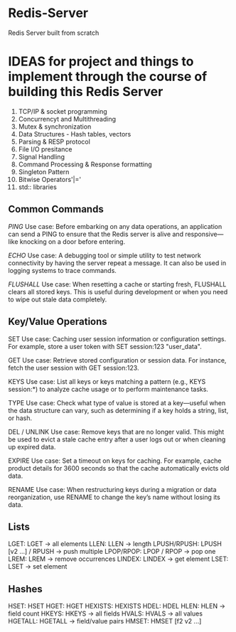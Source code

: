 # Redis-Server
Redis Server built from scratch

# IDEAS for project and things to implement through the course of building this Redis Server
1. TCP/IP & socket programming
2. Concurrencyt and Multithreading
3. Mutex & synchronization
4. Data Structures - Hash tables, vectors
5. Parsing & RESP protocol
6. File I/O presitance
7. Signal Handling
8. Command Processing & Response formatting
9. Singleton Pattern
10. Bitwise Operators'|='
11. std:: libraries

## Common Commands
*PING*
Use case: Before embarking on any data operations, an application can send a PING to ensure that the Redis server is alive and responsive—like knocking on a door before entering.

*ECHO*
Use case: A debugging tool or simple utility to test network connectivity by having the server repeat a message. It can also be used in logging systems to trace commands.

*FLUSHALL*
Use case: When resetting a cache or starting fresh, FLUSHALL clears all stored keys. This is useful during development or when you need to wipe out stale data completely.

## Key/Value Operations
SET
Use case: Caching user session information or configuration settings. For example, store a user token with SET session:123 "user_data".

GET
Use case: Retrieve stored configuration or session data. For instance, fetch the user session with GET session:123.

KEYS
Use case: List all keys or keys matching a pattern (e.g., KEYS session:*) to analyze cache usage or to perform maintenance tasks.

TYPE
Use case: Check what type of value is stored at a key—useful when the data structure can vary, such as determining if a key holds a string, list, or hash.

DEL / UNLINK
Use case: Remove keys that are no longer valid. This might be used to evict a stale cache entry after a user logs out or when cleaning up expired data.

EXPIRE
Use case: Set a timeout on keys for caching. For example, cache product details for 3600 seconds so that the cache automatically evicts old data.

RENAME
Use case: When restructuring keys during a migration or data reorganization, use RENAME to change the key’s name without losing its data.

## Lists
LGET: LGET <key> → all elements
LLEN: LLEN <key> → length
LPUSH/RPUSH: LPUSH <key> <v1> [v2 ...] / RPUSH → push multiple
LPOP/RPOP: LPOP <key> / RPOP <key> → pop one
LREM: LREM <key> <count> <value> → remove occurrences
LINDEX: LINDEX <key> <index> → get element
LSET: LSET <key> <index> <value> → set element


## Hashes
HSET: HSET <key> <field> <value>
HGET: HGET <key> <field>
HEXISTS: HEXISTS <key> <field>
HDEL: HDEL <key> <field>
HLEN: HLEN <key> → field count
HKEYS: HKEYS <key> → all fields
HVALS: HVALS <key> → all values
HGETALL: HGETALL <key> → field/value pairs
HMSET: HMSET <key> <f1> <v1> [f2 v2 ...]